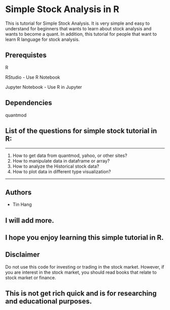 # Simple Stock Analysis in R

This is tutorial for Simple Stock Analysis. It is very simple and easy to understand for beginners that wants to learn about stock analysis and wants to become a quant. In addition, this tutorial for people that want to learn R language for stock analysis. 

## Prerequistes
R 

RStudio - Use R Notebook

Jupyter Notebook - Use R in Jupyter

## Dependencies
quantmod

## List of the questions for simple stock tutorial in R:
______________________________________________________________________________________________________________________________
  1. How to get data from quantmod, yahoo, or other sites?
  2. How to manipulate data in dataframe or array?
  2. How to analyze the Historical stock data?
  3. How to plot data in different type visualization?
______________________________________________________________________________________________________________________________

## Authors
* Tin Hang



## I will add more.
## I hope you enjoy learning this simple tutorial in R.

## Disclaimer
Do not use this code for investing or trading in the stock market. However, if you are interest in the stock market, you should read books that relate to stock market or finance.

## This is not get rich quick and is for researching and educational purposes.
